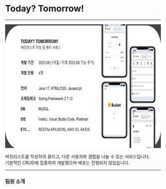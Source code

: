 # Today? Tomorrow!

---

<img src="img/mainIMG.png" width="700" height="400" />

<br />

버킷리스트를 작성하여 올리고, 다른 사용자와 경험을 나눌 수 있는 서비스입니다.  
기본적인 CRUD에 집중하여 개발했으며 배포는 진행되지 않았습니다.

---

### 팀원 소개